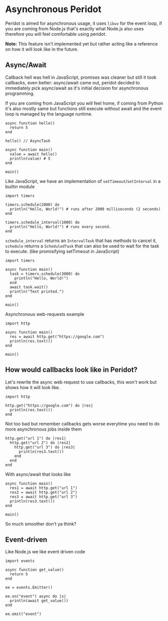 # Asynchronous Peridot
Peridot is aimed for asynchronous usage, it uses `libuv` for the event loop, if you are coming from Node.js that's exactly what Node.js also uses therefore you will feel comfortable using peridot.

**Note:** This feature isn't implemented yet but rather acting like a reference on how it will look like in the future.

## Async/Await
Callback hell was hell in JavaScript, promises was cleaner but still it took callbacks, even better: async/await came out, peridot decided to immediately pick async/await as it's initial decision for asynchronous programming.

If you are coming from JavaScript you will feel home, if coming from Python it's also mostly same but functions still execute without await and the event loop is managed by the language runtime.
```pd
async function hello()
  return 5
end

hello() // AsyncTask

async function main()
  value = await hello()
  println(value) # 5
end

main()
```

Like JavaScript, we have an implementation of `setTimeout`/`setInterval` in a builtin module
```pd
import timers

timers.schedule(2000) do
  println("Hello, World!") # runs after 2000 milliseconds (2 seconds)
end

timers.schedule_interval(1000) do
  println("Hello, World!") # runs every second.
end
```
`schedule_interval` returns an `IntervalTask` that has methods to cancel it, `schedule` returns a `ScheduledTask` that can also be used to wait for the task to execute. (like promisifying setTimeout in JavaScript)
```pd
import timers

async function main()
  task = timers.schedule(3000) do
    println("Hello, World!")
  end
  await task.wait()
  println("Text printed.")
end

main()
```

Asynchronous web-requests example
```pd
import http

async function main()
  res = await http.get("https://google.com")
  println(res.text())
end

main()
```

## How would callbacks look like in Peridot?
Let's rewrite the async web request to use callbacks, this won't work but shows how it will look like.
```pd
import http

http.get("https://google.com") do |res|
  println(res.text())
end
```
Not too bad but remember callbacks gets worse everytime you need to do more asynchronous jobs inside them
```pd
http.get("url 1") do |res1|
  http.get("url 2") do |res2|
    http.get("url 3") do |res3|
      println(res3.text())
    end
  end
end
```
With async/await that looks like
```pd
async function main()
  res1 = await http.get("url 1")
  res2 = await http.get("url 2")
  res3 = await http.get("url 3")
  println(res3.text())
end

main()
```
So much smoother don't ya think?

## Event-driven
Like Node.js we like event driven code
```pd
import events

async function get_value()
  return 5
end

ee = events.Emitter()

ee.on("event") async do |x|
  println(await get_value())
end

ee.emit("event")
```
